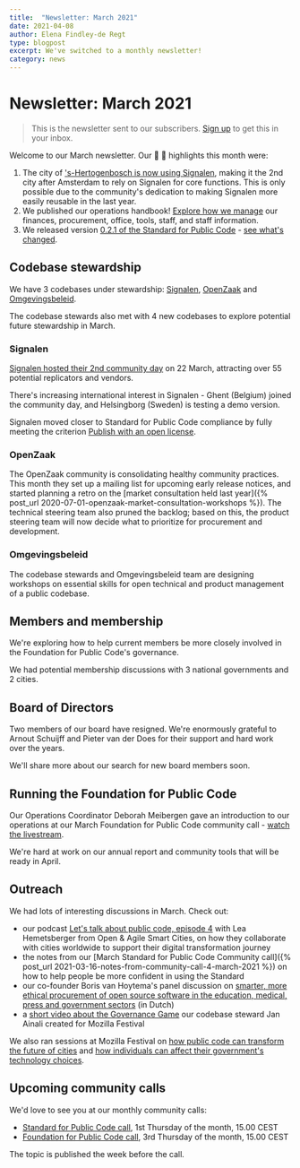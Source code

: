 ```yaml
---
title:  "Newsletter: March 2021"
date: 2021-04-08
author: Elena Findley-de Regt
type: blogpost
excerpt: We've switched to a monthly newsletter!
category: news
---
```


# Newsletter: March 2021

> This is the newsletter sent to our subscribers. [Sign up](https://forms.gle/gn7wR2Eaxbv5g1BF9) to get this in your inbox.

Welcome to our March newsletter. Our 🎉 🎉 highlights this month were:

1. The city of ['s-Hertogenbosch is now using Signalen](https://web.archive.org/web/20210411095932/https://www.vngrealisatie.nl/nieuws/gemeente-s-hertogenbosch-live-met-signalen), making it the 2nd city after Amsterdam to rely on Signalen for core functions. This is only possible due to the community's dedication to making Signalen more easily reusable in the last year.
2. We published our operations handbook! [Explore how we manage](https://about.publiccode.net/activities/) our finances, procurement, office, tools, staff, and staff information.
3. We released version [0.2.1 of the Standard for Public Code](https://standard.publiccode.net/) - [see what's changed](https://github.com/publiccodenet/standard/releases/tag/0.2.1).

## Codebase stewardship

We have 3 codebases under stewardship: [Signalen](https://publiccode.net/codebases/signalen.html), [OpenZaak](https://publiccode.net/codebases/openzaak.html) and [Omgevingsbeleid](https://github.com/publiccodenet/publiccode.net/pull/182).

The codebase stewards also met with 4 new codebases to explore potential future stewardship in March.

### Signalen

[Signalen hosted their 2nd community day](https://web.archive.org/web/20210920163404/https://signalen.org/news/2021-03-29-verslag-community-meetup/) on 22 March, attracting over 55 potential replicators and vendors.

There's increasing international interest in Signalen - Ghent (Belgium) joined the community day, and Helsingborg (Sweden) is testing a demo version.

Signalen moved closer to Standard for Public Code compliance by fully meeting the criterion [Publish with an open license](https://standard.publiccode.net/criteria/open-licenses.html).

### OpenZaak

The OpenZaak community is consolidating healthy community practices. This month they set up a mailing list for upcoming early release notices, and started planning a retro on the [market consultation held last year]({% post_url 2020-07-01-openzaak-market-consultation-workshops %}). The technical steering team also pruned the backlog; based on this, the product steering team will now decide what to prioritize for procurement and development.

### Omgevingsbeleid

The codebase stewards and Omgevingsbeleid team are designing workshops on essential skills for open technical and product management of a public codebase.

## Members and membership

We're exploring how to help current members be more closely involved in the Foundation for Public Code's governance.

We had potential membership discussions with 3 national governments and 2 cities.

## Board of Directors

Two members of our board have resigned. We're enormously grateful to Arnout Schuijff and Pieter van der Does for their support and hard work over the years.

We'll share more about our search for new board members soon.

## Running the Foundation for Public Code

Our Operations Coordinator Deborah Meibergen gave an introduction to our operations at our March Foundation for Public Code community call - [watch the livestream](https://www.youtube.com/watch?v=LTW9Ye-pofs&t=103s).

We're hard at work on our annual report and community tools that will be ready in April.

## Outreach

We had lots of interesting discussions in March. Check out:

* our podcast [Let's talk about public code, episode 4](https://www.youtube.com/watch?v=5iq1Mqwah7g) with Lea Hemetsberger from Open & Agile Smart Cities, on how they collaborate with cities worldwide to support their digital transformation journey
* the notes from our [March Standard for Public Code Community call]({% post_url 2021-03-16-notes-from-community-call-4-march-2021 %}) on how to help people be more confident in using the Standard
* our co-founder Boris van Hoytema's panel discussion on [smarter, more ethical procurement of open source software in the education, medical, press and government sectors](https://publicspaces.net/timetable/event/aanbod-en-vraag-op-elkaar-afstemmen/) (in Dutch)
* a [short video about the Governance Game](https://www.youtube.com/watch?v=Dt0WFla4eeM) our codebase steward Jan Ainali created for Mozilla Festival

We also ran sessions at Mozilla Festival on [how public code can transform the future of cities](https://schedule.mozillafestival.org/session/TDHQ3D-1) and [how individuals can affect their government's technology choices](https://schedule.mozillafestival.org/session/CSH7RM-1).

## Upcoming community calls

We'd love to see you at our monthly community calls:

* [Standard for Public Code call](https://hackmd.io/-OegeqvoThCbAsw3c3gIjw), 1st Thursday of the month, 15.00 CEST
* [Foundation for Public Code call](https://hackmd.io/9THmWbpQTLi8L9UIzczSyw), 3rd Thursday of the month, 15.00 CEST

The topic is published the week before the call.
